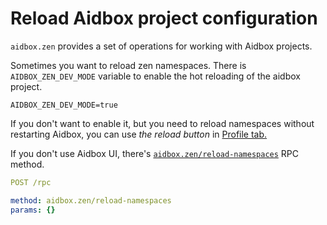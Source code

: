 # Reload Aidbox project configuration

`aidbox.zen` provides a set of operations for working with Aidbox projects.

Sometimes you want to reload zen namespaces. There is `AIDBOX_ZEN_DEV_MODE` variable to enable the hot reloading of the aidbox project.

```shell
AIDBOX_ZEN_DEV_MODE=true
```

If you don't want to enable it, but you need to reload namespaces without restarting Aidbox, you can use _the reload button_ in [Profile tab.](../zen-configuration.md)

If you don't use Aidbox UI, there's [`aidbox.zen/reload-namespaces`](../../reference/configuration/aidbox-project.md#aidbox.zen-reload-namespaces) RPC method.&#x20;

```yaml
POST /rpc

method: aidbox.zen/reload-namespaces
params: {}
```
